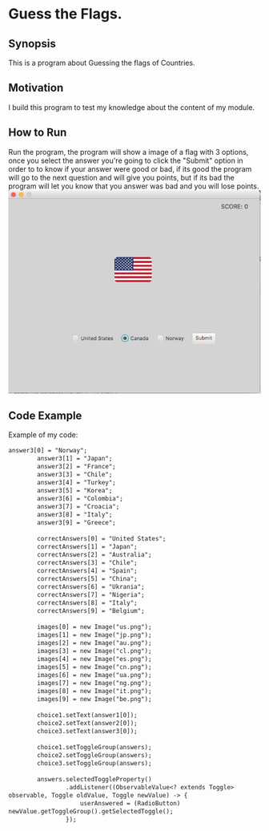 # Guess the Flags.

## Synopsis
This is a program about Guessing the flags of Countries.

## Motivation
I build this program to test my knowledge about the content of my module.

## How to Run
Run the program, the program will show a image of a flag with 3 options, once you select the answer you're going to click the "Submit" option in order to 
to know if your answer were good or bad, if its good the program will go to the next question and will give you points, but if its bad the program will let 
you know that you answer was bad and you will lose points.
![image](sample.png)

## Code Example
Example of my code: 
```
answer3[0] = "Norway";
        answer3[1] = "Japan";
        answer3[2] = "France";
        answer3[3] = "Chile";
        answer3[4] = "Turkey";
        answer3[5] = "Korea";
        answer3[6] = "Colombia";
        answer3[7] = "Croacia";
        answer3[8] = "Italy";
        answer3[9] = "Greece";

        correctAnswers[0] = "United States";
        correctAnswers[1] = "Japan";
        correctAnswers[2] = "Australia";
        correctAnswers[3] = "Chile";
        correctAnswers[4] = "Spain";
        correctAnswers[5] = "China";
        correctAnswers[6] = "Ukrania";
        correctAnswers[7] = "Nigeria";
        correctAnswers[8] = "Italy";
        correctAnswers[9] = "Belgium";

        images[0] = new Image("us.png");
        images[1] = new Image("jp.png");
        images[2] = new Image("au.png");
        images[3] = new Image("cl.png");
        images[4] = new Image("es.png");
        images[5] = new Image("cn.png");
        images[6] = new Image("ua.png");
        images[7] = new Image("ng.png");
        images[8] = new Image("it.png");
        images[9] = new Image("be.png");

        choice1.setText(answer1[0]);
        choice2.setText(answer2[0]);
        choice3.setText(answer3[0]);

        choice1.setToggleGroup(answers);
        choice2.setToggleGroup(answers);
        choice3.setToggleGroup(answers);

        answers.selectedToggleProperty()
                .addListener((ObservableValue<? extends Toggle> observable, Toggle oldValue, Toggle newValue) -> {
                    userAnswered = (RadioButton) newValue.getToggleGroup().getSelectedToggle();
                });
```
